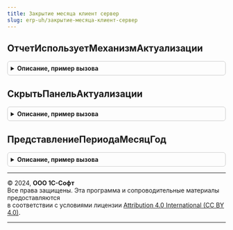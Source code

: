 ```yaml
---
title: Закрытие месяца клиент сервер
slug: erp-uh/закрытие-месяца-клиент-сервер
---
```



## ОтчетИспользуетМеханизмАктуализации
<details style="margin: 1em 0; padding: 0.5em; border: 1px solid #ccc; border-radius: 6px;">

<summary style="font-weight: bold; cursor: pointer;">Описание, пример вызова</summary>

```bsl

//++ Локализация

//++ НЕ УТ

// Функция - Отчет использует механизм актуализации
//
// Параметры:
//  Форма	 - ФормаКлиентскогоПриложения
//
// Возвращаемое значение:
//  Булево - истина, если использует
//
Функция ОтчетИспользуетМеханизмАктуализации(Форма) Экспорт
```

Пример вызова
```bsl
Результат = ЗакрытиеМесяцаКлиентСервер.ОтчетИспользуетМеханизмАктуализации(Форма) 
```
</details>

## СкрытьПанельАктуализации
<details style="margin: 1em 0; padding: 0.5em; border: 1px solid #ccc; border-radius: 6px;">

<summary style="font-weight: bold; cursor: pointer;">Описание, пример вызова</summary>

```bsl

// Вызывается в контексте формы.
//  Предварительно требует проверки ОтчетИспользуетМеханизмАктуализации()
//
// Параметры:
//  Форма	 - ФормаКлиентскогоПриложения
//
Процедура СкрытьПанельАктуализации(Форма) Экспорт
```

Пример вызова
```bsl
ЗакрытиеМесяцаКлиентСервер.СкрытьПанельАктуализации(Форма) 
```
</details>

## ПредставлениеПериодаМесяцГод
<details style="margin: 1em 0; padding: 0.5em; border: 1px solid #ccc; border-radius: 6px;">

<summary style="font-weight: bold; cursor: pointer;">Описание, пример вызова</summary>

```bsl

//-- НЕ УТ

//-- Локализация

// Представление периода в формате "Месяц год".
//
// Параметры:
//  Период - Дата - Период
//
// Возвращаемое значение:
//  Строка - Представление периода
Функция ПредставлениеПериодаМесяцГод(Период) Экспорт
```

Пример вызова
```bsl
Результат = ЗакрытиеМесяцаКлиентСервер.ПредставлениеПериодаМесяцГод(Период) 
```
</details>

---

© 2024, **ООО 1С-Софт**  
Все права защищены. Эта программа и сопроводительные материалы предоставляются  
в соответствии с условиями лицензии [Attribution 4.0 International (CC BY 4.0)](https://creativecommons.org/licenses/by/4.0/legalcode).

---
